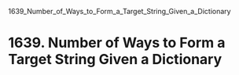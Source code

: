 1639_Number_of_Ways_to_Form_a_Target_String_Given_a_Dictionary
# 1639. Number of Ways to Form a Target String Given a Dictionary

